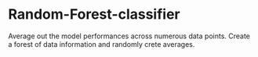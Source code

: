 # Random-Forest-classifier
Average out the model performances across numerous data points. Create a forest of data information and randomly crete averages.
